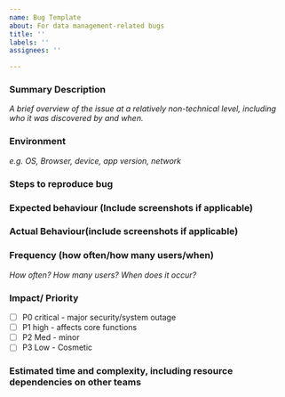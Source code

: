 ```yaml
---
name: Bug Template
about: For data management-related bugs
title: ''
labels: ''
assignees: ''

---
```


### Summary Description
_A brief overview of the issue at a relatively non-technical level, including who it was discovered by and when._

### Environment
_e.g. OS, Browser, device, app version, network_

### Steps to reproduce bug

### Expected behaviour (Include screenshots if applicable)

### Actual Behaviour(include screenshots if applicable)

### Frequency (how often/how many users/when)
_How often?
How many users?
When does it occur?_

### Impact/ Priority
- [ ] P0 critical - major security/system outage
- [ ] P1 high - affects core functions
- [ ] P2 Med - minor
- [ ] P3 Low - Cosmetic

### Estimated time and complexity, including resource dependencies on other teams
